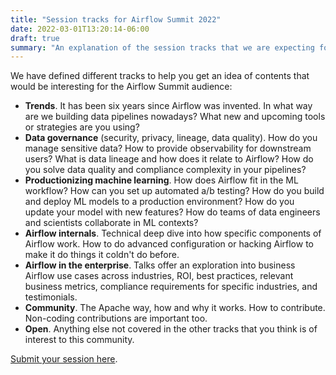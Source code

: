 ```yaml
---
title: "Session tracks for Airflow Summit 2022"
date: 2022-03-01T13:20:14-06:00
draft: true
summary: "An explanation of the session tracks that we are expecting for this year's event."
---
```


We have defined different tracks to help you get an idea of contents that would be interesting for the Airflow Summit audience:

* **Trends**. It has been six years since Airflow was invented. In what way are we building data pipelines nowadays? What new and upcoming tools or strategies are you using? 
* **Data governance** (security, privacy, lineage, data quality). How do you manage sensitive data? How to provide observability for downstream users? What is data lineage and how does it relate to Airflow? How do you solve data quality and compliance complexity in your pipelines? 
* **Productionizing machine learning**. How does Airflow fit in the ML workflow? How can you set up automated a/b testing? How do you build and deploy ML models to a production environment? How do you update your model with new features? How do teams of data engineers and scientists collaborate in ML contexts?
* **Airflow internals**. Technical deep dive into how specific components of Airflow work. How to do advanced configuration or hacking Airflow to make it do things it coldn't do before.
* **Airflow in the enterprise**. Talks offer an exploration into business Airflow use cases across industries, ROI, best practices, relevant business metrics, compliance requirements for specific industries, and testimonials.
* **Community**. The Apache way, how and why it works. How to contribute. Non-coding contributions are important too.
* **Open**. Anything else not covered in the other tracks that you think is of interest to this community.

[Submit your session here](https://sessionize.com/airflow-summit-2022/).